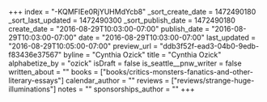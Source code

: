 +++
index = "-KQMFIEe0RjYUHMdYcb8"
_sort_create_date = 1472490180
_sort_last_updated = 1472490300
_sort_publish_date = 1472490180
create_date = "2016-08-29T10:03:00-07:00"
publish_date = "2016-08-29T10:03:00-07:00"
date = "2016-08-29T10:03:00-07:00"
last_updated = "2016-08-29T10:05:00-07:00"
preview_url = "ddb3f52f-ead3-04b0-9edb-f83436e37567"
byline = "Cynthia Ozick"
title = "Cynthia Ozick"
alphabetize_by = "ozick"
isDraft = false
is_seattle__pnw_writer = false
written_about = ""
books = ["books/critics-monsters-fanatics-and-other-literary-essays"]
calendar_author = ""
reviews = ["reviews/strange-huge-illuminations"]
notes = ""
sponsorships_author = ""
+++
